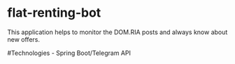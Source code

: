 # flat-renting-bot

This application helps to monitor the DOM.RIA posts and always know about new offers. 


#Technologies - Spring Boot/Telegram API
